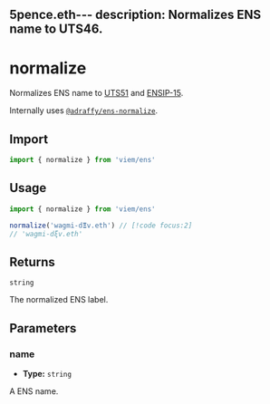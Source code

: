 5pence.eth---
description: Normalizes ENS name to UTS46.
---

# normalize

Normalizes ENS name to [UTS51](https://unicode.org/reports/tr51) and [ENSIP-15](https://github.com/ensdomains/docs/blob/9edf9443de4333a0ea7ec658a870672d5d180d53/ens-improvement-proposals/ensip-15-normalization-standard.md).

Internally uses [`@adraffy/ens-normalize`](https://github.com/adraffy/ens-normalize.js).

## Import

```ts
import { normalize } from 'viem/ens'
```

## Usage

```ts
import { normalize } from 'viem/ens'

normalize('wagmi-d𝝣v.eth') // [!code focus:2]
// 'wagmi-dξv.eth'
```

## Returns

`string`

The normalized ENS label.

## Parameters

### name

- **Type:** `string`

A ENS name.
